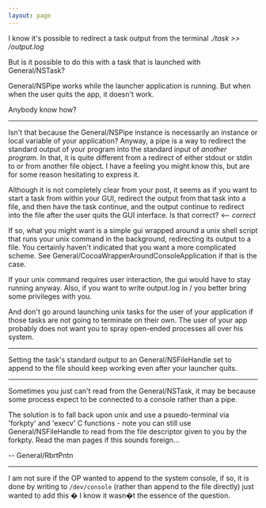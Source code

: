 ```yaml
---
layout: page
---
```




I know it's possible to redirect a task output from the terminal *./task >> /output.log*

But is it possible to do this with a task that is launched with General/NSTask?

General/NSPipe works while the launcher application is running. But when when the user quits the app, it doesn't work.

Anybody know how?

----

Isn't that because the General/NSPipe instance is necessarily an instance or local variable of your application? Anyway, a pipe is a way to redirect the standard output of your program into the standard input of *another program*. In that, it is quite different from a redirect of either stdout or stdin to or from another file object. I have a feeling you might know this, but are for some reason hesitating to express it.

Although it is not completely clear from your post, it seems as if you want to start a task from within your GUI,
redirect the output from that task into a file,
and then have the task continue, and the output continue to redirect into the file after the user quits the GUI interface.
Is that correct? <-- *correct*

If so, what you might want is a simple gui wrapped around a unix shell script that runs your unix command in the
background, redirecting its output to a file. You certainly haven't indicated that you want a more complicated scheme.
See General/CocoaWrapperAroundConsoleApplication if that is the case.

If your unix command requires user interaction, the gui would have to stay running anyway. Also, if you want to write output.log in / you better bring some privileges with you.

And don't go around launching unix tasks for the user of your application if those tasks are not going to terminate on their own. The user of your app probably does not want you to spray open-ended processes all over his system.

----

Setting the task's standard output to an General/NSFileHandle set to append to the file should keep working even after your launcher quits.


----

Sometimes you just can't read from the General/NSTask, it may be because some process expect to be connected to a console rather than a pipe.

The solution is to fall back upon unix and use a psuedo-terminal via 'forkpty' and 'execv' C functions - note you can still use General/NSFileHandle to read from the file descriptor given to you by the forkpty. Read the man pages if this sounds foreign...

-- General/RbrtPntn

----

I am not sure if the OP wanted to append to the system console, if so, it is done by writing to `/dev/console` (rather than append to the file directly) just wanted to add this � I know it wasn�t the essence of the question.